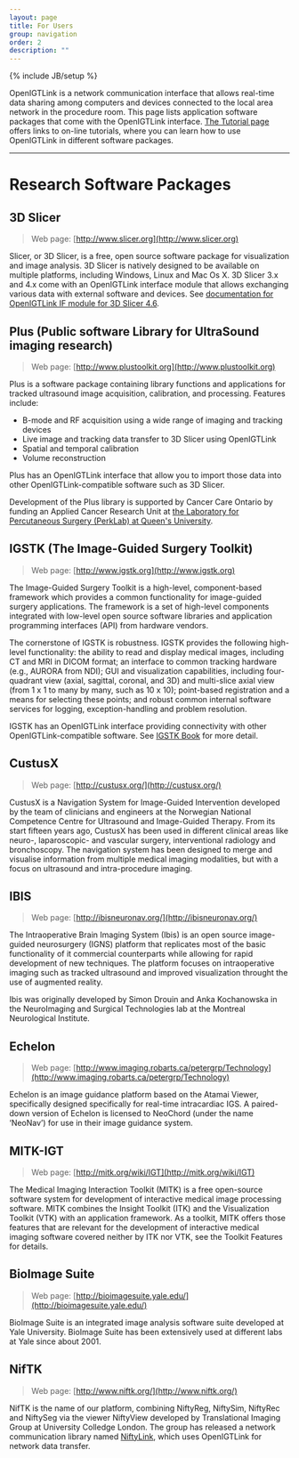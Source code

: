 ```yaml
---
layout: page
title: For Users
group: navigation
order: 2
description: ""
---
```

{% include JB/setup %}

OpenIGTLink is a network communication interface that allows real-time data
sharing among computers and devices connected to the local area network in the
procedure room. This page lists application software packages that come with the
OpenIGTLink interface. [The Tutorial page](tutorials) offers links to on-line
tutorials, where you can learn how to use OpenIGTLink in different software packages.

--------------------------------------------------------------------------------

Research Software Packages
==========================

3D Slicer
---------

> Web page: [http://www.slicer.org](http://www.slicer.org)

Slicer, or 3D Slicer, is a free, open source software package for visualization and image analysis. 3D Slicer is natively designed to be available on multiple platforms, including Windows, Linux and Mac Os X. 3D Slicer 3.x and 4.x come with an OpenIGTLink interface module that allows exchanging various data with external software and devices. See [documentation for OpenIGTLink IF module for 3D Slicer 4.6](https://www.slicer.org/wiki/Documentation/4.6/Modules/OpenIGTLinkIF).


Plus (Public software Library for UltraSound imaging research) 
--------------------------------------------------------------

> Web page: [http://www.plustoolkit.org](http://www.plustoolkit.org)

Plus is a software package containing library functions and applications for tracked ultrasound image acquisition, calibration, and processing. Features include:

* B-mode and RF acquisition using a wide range of imaging and tracking devices
* Live image and tracking data transfer to 3D Slicer using OpenIGTLink
* Spatial and temporal calibration
* Volume reconstruction

Plus has an OpenIGTLink interface that allow you to import those data into other OpenIGTLink-compatible software such as 3D Slicer.

Development of the Plus library is supported by Cancer Care Ontario by funding an Applied Cancer Research Unit at [the Laboratory for Percutaneous Surgery (PerkLab) at Queen's University](http://perk.cs.queensu.ca).


IGSTK (The Image-Guided Surgery Toolkit)
----------------------------------------

> Web page: [http://www.igstk.org](http://www.igstk.org)

The Image-Guided Surgery Toolkit is a high-level, component-based framework which provides a common functionality for image-guided surgery applications. The framework is a set of high-level components integrated with low-level open source software libraries and application programming interfaces (API) from hardware vendors.

The cornerstone of IGSTK is robustness. IGSTK provides the following high-level functionality: the ability to read and display medical images, including CT and MRI in DICOM format; an interface to common tracking hardware (e.g., AURORA from NDI); GUI and visualization capabilities, including four-quadrant view (axial, sagittal, coronal, and 3D) and multi-slice axial view (from 1 x 1 to many by many, such as 10 x 10); point-based registration and a means for selecting these points; and robust common internal software services for logging, exception-handling and problem resolution.

IGSTK has an OpenIGTLink interface providing connectivity with other OpenIGTLink-compatible software. See [IGSTK Book](http://igstk.org/IGSTK/img/IGSTKTheBookV2.pdf) for more detail.

CustusX
-------

> Web page: [http://custusx.org/](http://custusx.org/)

CustusX is a Navigation System for Image-Guided Intervention developed by the team of clinicians and engineers at the Norwegian National Competence Centre for Ultrasound and Image-Guided Therapy. From its start fifteen years ago, CustusX has been used in different clinical areas like neuro-, laparoscopic- and vascular surgery, interventional radiology and bronchoscopy. The navigation system has been designed to merge and visualise information from multiple medical imaging modalities, but with a focus on ultrasound and intra-procedure imaging.

IBIS
----

> Web page: [http://ibisneuronav.org/](http://ibisneuronav.org/)

The Intraoperative Brain Imaging System (Ibis) is an open source image-guided neurosurgery (IGNS) platform that replicates most of the basic functionality of it commercial counterparts while allowing for rapid development of new techniques. The platform focuses on intraoperative imaging such as tracked ultrasound and improved visualization throught the use of augmented reality.

Ibis was originally developed by Simon Drouin and Anka Kochanowska in the NeuroImaging and Surgical Technologies lab at the Montreal Neurological Institute.

Echelon
-------

> Web page: [http://www.imaging.robarts.ca/petergrp/Technology](http://www.imaging.robarts.ca/petergrp/Technology)

Echelon is an image guidance platform based on the Atamai Viewer, specifically designed specifically for real-time intracardiac IGS. A paired-down version of Echelon is licensed to NeoChord (under the name ‘NeoNav’) for use in their image guidance system.


MITK-IGT
--------

> Web page: [http://mitk.org/wiki/IGT](http://mitk.org/wiki/IGT)

The Medical Imaging Interaction Toolkit (MITK) is a free open-source software system for development of interactive medical image processing software. MITK combines the Insight Toolkit (ITK) and the Visualization Toolkit (VTK) with an application framework. As a toolkit, MITK offers those features that are relevant for the development of interactive medical imaging software covered neither by ITK nor VTK, see the Toolkit Features for details.


BioImage Suite
--------------

> Web page: [http://bioimagesuite.yale.edu/](http://bioimagesuite.yale.edu/)

BioImage Suite is an integrated image analysis software suite developed at Yale University. BioImage Suite has been extensively used at different labs at Yale since about 2001.


NifTK
-----

> Web page: [http://www.niftk.org/](http://www.niftk.org/)

NifTK is the name of our platform, combining NiftyReg, NiftySim, NiftyRec and NiftySeg via the viewer NiftyView developed by Translational Imaging Group at University Colledge London. The group has released a network communication library named [NiftyLink](http://cmic.cs.ucl.ac.uk/NiftyLink-API/), which uses OpenIGTLink for network data transfer.











